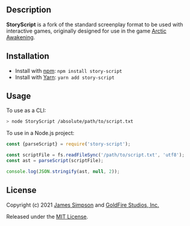## Description
**StoryScript** is a fork of the standard screenplay format to be used with interactive games, originally designed for use in the game [Arctic Awakening](https://arcticawakening.com).

## Installation
* Install with [npm](https://www.npmjs.com/package/story-script): `npm install story-script`
* Install with [Yarn](https://yarnpkg.com/en/package/story-script): `yarn add story-script`

## Usage
To use as a CLI:

```bash
> node StoryScript /absolute/path/to/script.txt
```

To use in a Node.js project:

```javascript
const {parseScript} = require('story-script');

const scriptFile = fs.readFileSync('/path/to/script.txt', 'utf8');
const ast = parseScript(scriptFile);

console.log(JSON.stringify(ast, null, 2));
```

## License
Copyright (c) 2021 [James Simpson](https://twitter.com/GoldFireStudios) and [GoldFire Studios, Inc.](https://goldfirestudios.com)

Released under the [MIT License](https://github.com/goldfire/storyscript/blob/master/LICENSE).
